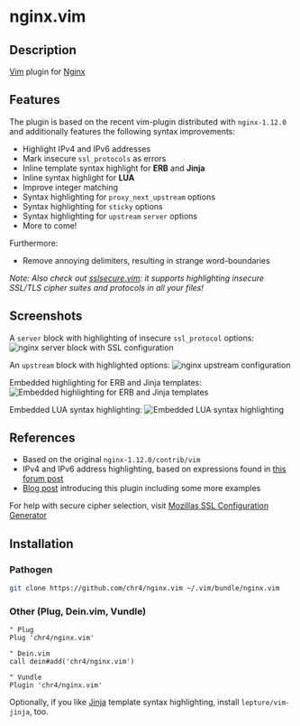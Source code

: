 # nginx.vim

## Description

[Vim](http://www.vim.org/) plugin for [Nginx](http://www.nginx.org)


## Features

The plugin is based on the recent vim-plugin distributed with `nginx-1.12.0` and additionally features the following syntax improvements:

- Highlight IPv4 and IPv6 addresses
- Mark insecure `ssl_protocols` as errors
- Inline template syntax highlight for **ERB** and **Jinja**
- Inline syntax highlight for **LUA**
- Improve integer matching
- Syntax highlighting for `proxy_next_upstream` options
- Syntax highlighting for `sticky` options
- Syntax highlighting for `upstream` `server` options
- More to come!

Furthermore:

- Remove annoying delimiters, resulting in strange word-boundaries

*Note: Also check out [sslsecure.vim](https://github.com/chr4/sslsecure.vim): it supports highlighting insecure SSL/TLS cipher suites and protocols in all your files!*


## Screenshots

A `server` block with highlighting of insecure `ssl_protocol` options:
![nginx server block with SSL configuration](https://chr4.org/images/nginx_ssl.png)

An `upstream` block with highlighted options:
![nginx upstream configuration](https://chr4.org/images/nginx_upstream.png)

Embedded highlighting for ERB and Jinja templates:
![Embedded highlighting for ERB and Jinja templates](https://chr4.org/images/nginx_templating.png)

Embedded LUA syntax highlighting:
![Embedded LUA syntax highlighting](https://chr4.org/images/nginx_lua.png)


## References

- Based on the original `nginx-1.12.0/contrib/vim`
- IPv4 and IPv6 address highlighting, based on expressions found in [this forum post](http://vim.1045645.n5.nabble.com/IPv6-support-for-quot-dns-quot-zonefile-syntax-highlighting-td1197292.html)
- [Blog post](https://chr4.org/blog/2017/04/14/better-syntax-highlighting-and-snippets-for-nginx-in-vim/) introducing this plugin including some more examples

For help with secure cipher selection, visit [Mozillas SSL Configuration Generator](https://ssl-config.mozilla.org/)

## Installation

### Pathogen

```bash
git clone https://github.com/chr4/nginx.vim ~/.vim/bundle/nginx.vim
```

### Other (Plug, Dein.vim, Vundle)
```vim
" Plug
Plug 'chr4/nginx.vim'

" Dein.vim
call dein#add('chr4/nginx.vim')

" Vundle
Plugin 'chr4/nginx.vim'
```

Optionally, if you like [Jinja](http://jinja.pocoo.org/) template syntax highlighting, install `lepture/vim-jinja`, too.
